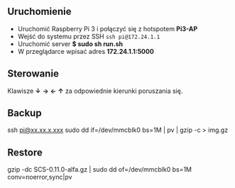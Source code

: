 Uruchomienie
---
* Uruchomić Raspberry Pi 3 i połączyć się z hotspotem **Pi3-AP**
* Wejść do systemu przez SSH	`ssh pi@172.24.1.1`
* Uruchomić server **$ sudo sh run.sh**
* W przeglądarce wpisać adres **172.24.1.1:5000**

Sterowanie
---
Klawisze **↓** **→** **←**  **↑** za odpowiednie kierunki poruszania się.

Backup
---
ssh pi@xx.xx.x.xxx sudo dd if=/dev/mmcblk0 bs=1M | pv | gzip -c > img.gz

Restore
---
gzip -dc SCS-0.11.0-alfa.gz | sudo dd of=/dev/mmcblk0 bs=1M conv=noerror,sync|pv
